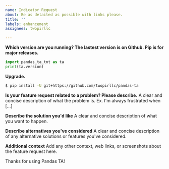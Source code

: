```yaml
---
name: Indicator Request
about: Be as detailed as possible with links please.
title: ''
labels: enhancement
assignees: twopirllc

---
```


**Which version are you running? The lastest version is on Github. Pip is for major releases.**
```python
import pandas_ta_tnt as ta
print(ta.version)
```

**Upgrade.**
```sh
$ pip install -U git+https://github.com/twopirllc/pandas-ta
```

**Is your feature request related to a problem? Please describe.**
A clear and concise description of what the problem is. Ex. I'm always frustrated when [...]

**Describe the solution you'd like**
A clear and concise description of what you want to happen.

**Describe alternatives you've considered**
A clear and concise description of any alternative solutions or features you've considered.

**Additional context**
Add any other context, web links, or screenshots about the feature request here.

Thanks for using Pandas TA!

